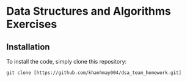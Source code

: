 # Data Structures and Algorithms Exercises

## Installation

To install the code, simply clone this repository:

```
git clone [https://github.com/khanhmay004/dsa_team_homework.git]
```

